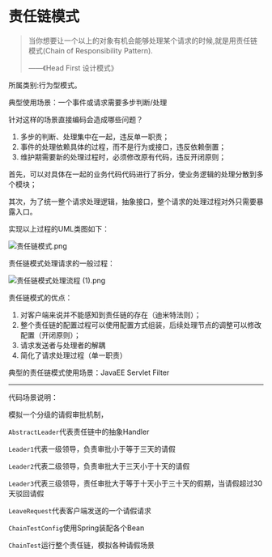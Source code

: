# 责任链模式

> 当你想要让一个以上的对象有机会能够处理某个请求的时候,就是用责任链模式(Chain of Responsibility Pattern).
>
> ——《Head First 设计模式》

所属类别:行为型模式。

典型使用场景：一个事件或请求需要多步判断/处理

针对这样的场景直接编码会造成哪些问题？
1. 多步的判断、处理集中在一起，违反单一职责；
2. 事件的处理依赖具体的过程，而不是行为或接口，违反依赖倒置；
3. 维护期需要新的处理过程时，必须修改原有代码，违反开闭原则；

首先，可以对具体在一起的业务代码代码进行了拆分，使业务逻辑的处理分散到多个模块；

其次，为了统一整个请求处理逻辑，抽象接口，整个请求的处理过程对外只需要暴露入口。

实现以上过程的UML类图如下：

![责任链模式.png](https://ooo.0o0.ooo/2017/01/04/586ceaf92cc2c.png)

责任链模式处理请求的一般过程：

![责任链模式处理流程 (1).png](https://ooo.0o0.ooo/2017/01/04/586cef1ec3144.png)

责任链模式的优点：

1. 对客户端来说并不能感知到责任链的存在（迪米特法则）；
2. 整个责任链的配置过程可以使用配置方式组装，后续处理节点的调整可以修改配置（开闭原则）；
3. 请求发送者与处理者的解耦
4. 简化了请求处理过程（单一职责）

典型的责任链模式使用场景：JavaEE Servlet Filter

---

代码场景说明：

模拟一个分级的请假审批机制，

`AbstractLeader`代表责任链中的抽象Handler

`Leader1`代表一级领导，负责审批小于等于三天的请假

`Leader2`代表二级领导，负责审批大于三天小于十天的请假

`Leader3`代表三级领导，责任审批大于等于十天小于三十天的假期，当请假超过30天驳回请假

`LeaveRequest`代表客户端发送的一个请假请求

`ChainTestConfig`使用Spring装配各个Bean

`ChainTest`运行整个责任链，模拟各种请假场景